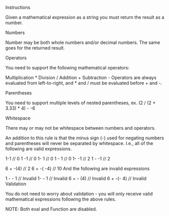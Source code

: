 Instructions

Given a mathematical expression as a string you must return the result as a number.

Numbers

Number may be both whole numbers and/or decimal numbers. The same goes for the returned result.

Operators

You need to support the following mathematical operators:

Multiplication *
Division /
Addition +
Subtraction -
Operators are always evaluated from left-to-right, and * and / must be evaluated before + and -.

Parentheses

You need to support multiple levels of nested parentheses, ex. (2 / (2 + 3.33) * 4) - -6

Whitespace

There may or may not be whitespace between numbers and operators.

An addition to this rule is that the minus sign (-) used for negating numbers and parentheses will never be separated by whitespace. I.e., all of the following are valid expressions.

1-1    // 0
1 -1   // 0
1- 1   // 0
1 - 1  // 0
1- -1  // 2
1 - -1 // 2

6 + -(4)   // 2
6 + -( -4) // 10
And the following are invalid expressions

1 - - 1    // Invalid
1- - 1     // Invalid
6 + - (4)  // Invalid
6 + -(- 4) // Invalid
Validation

You do not need to worry about validation - you will only receive valid mathematical expressions following the above rules.

NOTE: Both eval and Function are disabled.